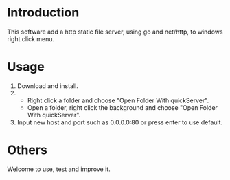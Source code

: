 # Introduction
This software add a http static file server, using go and net/http, to windows right click menu.

# Usage
1. Download and install.
2.  
    - Right click a folder and choose "Open Folder With quickServer".
	- Open a folder, right click the background and choose "Open Folder With quickServer".
3. Input new host and port such as 0.0.0.0:80 or press enter to use default.

# Others
Welcome to use, test and improve it.